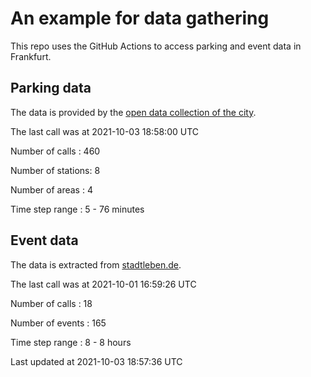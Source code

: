 # An example for data gathering

This repo uses the GitHub Actions to access parking and event data in Frankfurt.

## Parking data
The data is provided by the [open data collection of the city](https://www.offenedaten.frankfurt.de/).

The last call was at 2021-10-03 18:58:00 UTC

Number of calls   : 460

Number of stations:   8

Number of areas   :   4

Time step range   :   5 -  76 minutes


## Event data
The data is extracted from [stadtleben.de](https://stadtleben.de/frankfurt/).

The last call was at 2021-10-01 16:59:26 UTC

Number of calls   :  18

Number of events  : 165

Time step range   :   8 -   8 hours


Last updated at 2021-10-03 18:57:36 UTC

